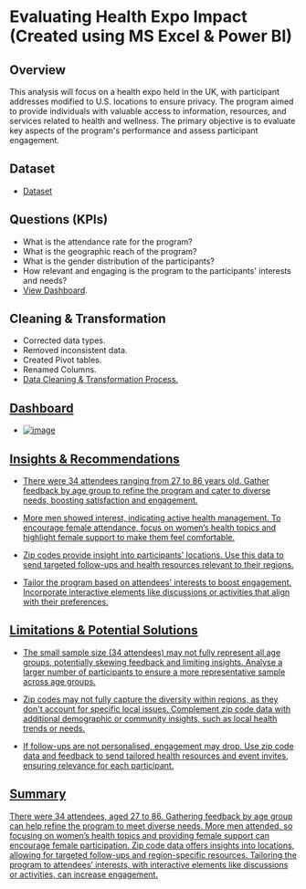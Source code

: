 # Evaluating Health Expo Impact (Created using MS Excel & Power BI)

## Overview
This analysis will focus on a health expo held in the UK, with participant addresses modified to U.S. locations to ensure privacy. The program aimed to provide individuals with valuable access to information, resources, and services related to health and wellness. The primary objective is to evaluate key aspects of the program's performance and assess participant engagement.

## Dataset
- <a href="https://github.com/JJAnalytics/Evaluating-Health-Expo-Impact/blob/main/Heath%20Expo%20Questionnaire.xlsx">Dataset</a>

## Questions (KPIs)
-	What is the attendance rate for the program?
-	What is the geographic reach of the program?
-	What is the gender distribution of the participants?
-	How relevant and engaging is the program to the participants' interests and needs?
- <a href="https://github.com/JJAnalytics/Evaluating-Health-Expo-Impact/blob/main/Dashboard.png">View Dashboard</a>.

## Cleaning & Transformation

- Corrected data types.
- Removed inconsistent data.
- Created Pivot tables.
- Renamed Columns.
- <a href="https://github.com/JJAnalytics/Evaluating-Health-Expo-Impact/blob/main/Data%20Cleaning%20%26%20Transformation%20Process.png">Data Cleaning & Transformation Process.

## Dashboard

- ![image](https://github.com/user-attachments/assets/401f8542-41a5-4aa7-ac53-d66e5fc67a2a)


## Insights & Recommendations
-	There were 34 attendees ranging from 27 to 86 years old. 
Gather feedback by age group to refine the program and cater to diverse needs, boosting satisfaction and engagement.

-	More men showed interest, indicating active health management. 
To encourage female attendance, focus on women’s health topics and highlight female support to make them feel comfortable.

-	Zip codes provide insight into participants' locations. 
Use this data to send targeted follow-ups and health resources relevant to their regions.

-	Tailor the program based on attendees' interests to boost engagement. 
Incorporate interactive elements like discussions or activities that align with their preferences.


## Limitations & Potential Solutions

- The small sample size (34 attendees) may not fully represent all age groups, potentially skewing feedback and limiting insights.
Analyse a larger number of participants to ensure a more representative sample across age groups.

- Zip codes may not fully capture the diversity within regions, as they don't account for specific local issues.
Complement zip code data with additional demographic or community insights, such as local health trends or needs.

- If follow-ups are not personalised, engagement may drop. 
Use zip code data and feedback to send tailored health resources and event invites, ensuring relevance for each participant.

## Summary

There were 34 attendees, aged 27 to 86. Gathering feedback by age group can help refine the program to meet diverse needs. More men attended, so focusing on women’s health topics and providing female support can encourage female participation. Zip code data offers insights into locations, allowing for targeted follow-ups and region-specific resources. Tailoring the program to attendees’ interests, with interactive elements like discussions or activities, can increase engagement.
